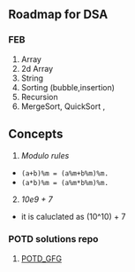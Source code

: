

## Roadmap for DSA

### FEB

1. Array
2. 2d Array
3. String
4. Sorting (bubble,insertion)
5. Recursion
6. MergeSort, QuickSort , 

## Concepts

1. *Modulo rules*

- `(a+b)%m = (a%m+b%m)%m.`
- `(a*b)%m = (a%m*b%m)%m.`

2. *10e9 + 7*
- it is caluclated as (10^10) + 7



### POTD solutions repo

1. [POTD_GFG](https://github.com/getlost01/gfg-potd)